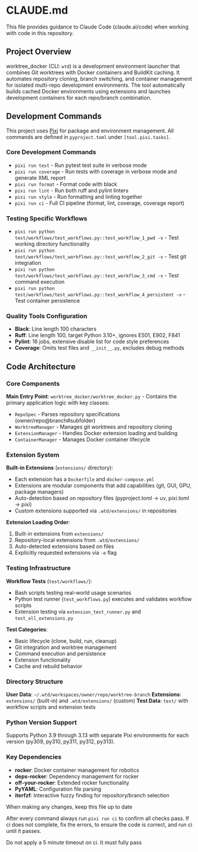 # CLAUDE.md

This file provides guidance to Claude Code (claude.ai/code) when working with code in this repository.

## Project Overview

worktree_docker (CLI: `wtd`) is a development environment launcher that combines Git worktrees with Docker containers and BuildKit caching. It automates repository cloning, branch switching, and container management for isolated multi-repo development environments. The tool automatically builds cached Docker environments using extensions and launches development containers for each repo/branch combination.

## Development Commands

This project uses [Pixi](https://pixi.sh) for package and environment management. All commands are defined in `pyproject.toml` under `[tool.pixi.tasks]`.

### Core Development Commands
- `pixi run test` - Run pytest test suite in verbose mode
- `pixi run coverage` - Run tests with coverage in verbose mode and generate XML report
- `pixi run format` - Format code with black
- `pixi run lint` - Run both ruff and pylint linters
- `pixi run style` - Run formatting and linting together
- `pixi run ci` - Full CI pipeline (format, lint, coverage, coverage report)

### Testing Specific Workflows
- `pixi run python test/workflows/test_workflows.py::test_workflow_1_pwd -v` - Test working directory functionality
- `pixi run python test/workflows/test_workflows.py::test_workflow_2_git -v` - Test git integration
- `pixi run python test/workflows/test_workflows.py::test_workflow_3_cmd -v` - Test command execution
- `pixi run python test/workflows/test_workflows.py::test_workflow_4_persistent -v` - Test container persistence

### Quality Tools Configuration
- **Black**: Line length 100 characters
- **Ruff**: Line length 100, target Python 3.10+, ignores E501, E902, F841
- **Pylint**: 16 jobs, extensive disable list for code style preferences
- **Coverage**: Omits test files and `__init__.py`, excludes debug methods

## Code Architecture

### Core Components

**Main Entry Point**: `worktree_docker/worktree_docker.py` - Contains the primary application logic with key classes:
- `RepoSpec` - Parses repository specifications (owner/repo@branch#subfolder)
- `WorktreeManager` - Manages git worktrees and repository cloning
- `ExtensionManager` - Handles Docker extension loading and building
- `ContainerManager` - Manages Docker container lifecycle

### Extension System

**Built-in Extensions** (`extensions/` directory):
- Each extension has a `Dockerfile` and `docker-compose.yml`
- Extensions are modular components that add capabilities (git, GUI, GPU, package managers)
- Auto-detection based on repository files (pyproject.toml → uv, pixi.toml → pixi)
- Custom extensions supported via `.wtd/extensions/` in repositories

**Extension Loading Order**:
1. Built-in extensions from `extensions/`
2. Repository-local extensions from `.wtd/extensions/`
3. Auto-detected extensions based on files
4. Explicitly requested extensions via `-e` flag

### Testing Infrastructure

**Workflow Tests** (`test/workflows/`):
- Bash scripts testing real-world usage scenarios
- Python test runner (`test_workflows.py`) executes and validates workflow scripts
- Extension testing via `extension_test_runner.py` and `test_all_extensions.py`

**Test Categories**:
- Basic lifecycle (clone, build, run, cleanup)
- Git integration and worktree management
- Command execution and persistence
- Extension functionality
- Cache and rebuild behavior

### Directory Structure

**User Data**: `~/.wtd/workspaces/owner/repo/worktree-branch`
**Extensions**: `extensions/` (built-in) and `.wtd/extensions/` (custom)
**Test Data**: `test/` with workflow scripts and extension tests

### Python Version Support

Supports Python 3.9 through 3.13 with separate Pixi environments for each version (py309, py310, py311, py312, py313).

### Key Dependencies

- **rocker**: Docker container management for robotics
- **deps-rocker**: Dependency management for rocker
- **off-your-rocker**: Extended rocker functionality
- **PyYAML**: Configuration file parsing
- **iterfzf**: Interactive fuzzy finding for repository/branch selection

When making any changes, keep this file up to date

After every command always run `pixi run ci` to confirm all checks pass. If ci does not complete, fix the errors, to ensure the code is correct, and run ci until it passes.

Do not apply a 5 minute timeout on ci. It must fully pass
